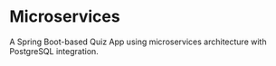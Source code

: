# Microservices
A Spring Boot-based Quiz App using microservices architecture with PostgreSQL integration.
